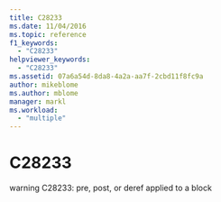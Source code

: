 ```yaml
---
title: C28233
ms.date: 11/04/2016
ms.topic: reference
f1_keywords:
  - "C28233"
helpviewer_keywords:
  - "C28233"
ms.assetid: 07a6a54d-8da8-4a2a-aa7f-2cbd11f8fc9a
author: mikeblome
ms.author: mblome
manager: markl
ms.workload:
  - "multiple"
---
```

# C28233
warning C28233: pre, post, or deref applied to a block